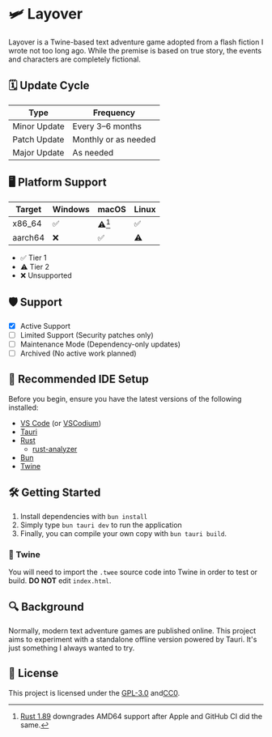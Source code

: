 # 🛩️ Layover

Layover is a Twine-based text adventure game adopted from a flash fiction I wrote not too long ago. While the premise is based on true story, the events and characters are completely fictional.

## 🗓️ Update Cycle

| Type         | Frequency            |
| ------------ | -------------------- |
| Minor Update | Every 3–6 months     |
| Patch Update | Monthly or as needed |
| Major Update | As needed            |

## 🖥️ Platform Support

| Target  | Windows | macOS  | Linux |
| ------- | ------- | ------ | ----- |
| x86_64  | ✅      | ⚠️[^1] | ✅    |
| aarch64 | ❌      | ✅     | ⚠️    |

- ✅ Tier 1
- ⚠️ Tier 2
- ❌ Unsupported

[^1]: [Rust 1.89](https://blog.rust-lang.org/2025/08/07/Rust-1.89.0/) downgrades AMD64 support after Apple and GitHub CI did the same.

## 🛡️ Support

- [x] Active Support
- [ ] Limited Support (Security patches only)
- [ ] Maintenance Mode (Dependency-only updates)
- [ ] Archived (No active work planned)

## 🧰 Recommended IDE Setup

Before you begin, ensure you have the latest versions of the following installed:

- [VS Code](https://code.visualstudio.com/) (or [VSCodium](https://vscodium.com/))
- [Tauri](https://marketplace.visualstudio.com/items?itemName=tauri-apps.tauri-vscode)
- [Rust](https://www.rust-lang.org/tools/install)
  - [rust-analyzer](https://marketplace.visualstudio.com/items?itemName=rust-lang.rust-analyzer)
- [Bun](https://bun.com/)
- [Twine](https://twinery.org/)

## 🛠️ Getting Started

1. Install dependencies with `bun install`
2. Simply type `bun tauri dev` to run the application
3. Finally, you can compile your own copy with `bun tauri build`.

### 📖 Twine

You will need to import the `.twee` source code into Twine in order to test or build. **DO NOT** edit `index.html`.

## 🔍 Background

Normally, modern text adventure games are published online. This project aims to experiment with a standalone offline version powered by Tauri. It's just something I always wanted to try.

## 📄 License

This project is licensed under the [GPL-3.0](LICENSE-GPL) and[CC0](LICENSE-CC0).

